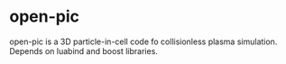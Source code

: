 open-pic
========

open-pic is a 3D particle-in-cell code fo collisionless plasma simulation.
Depends on luabind and boost libraries.
